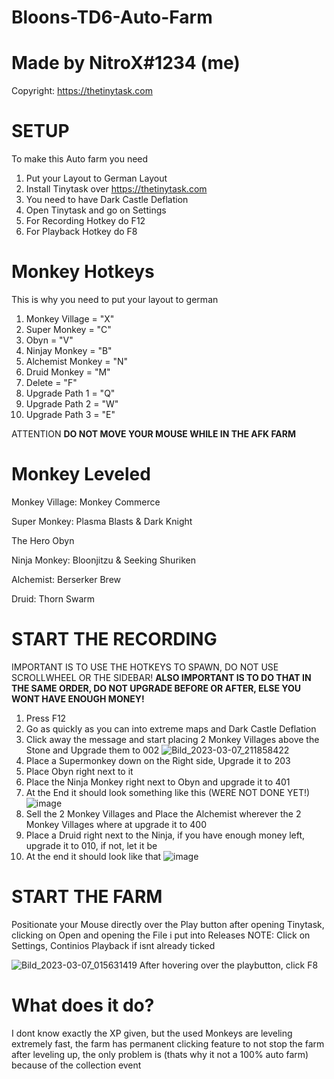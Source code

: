 # Bloons-TD6-Auto-Farm
# Made by NitroX#1234 (me)

Copyright:
https://thetinytask.com

# SETUP
To make this Auto farm you need
1. Put your Layout to German Layout
2. Install Tinytask over https://thetinytask.com
3. You need to have Dark Castle Deflation
4. Open Tinytask and go on Settings
5. For Recording Hotkey do F12
6. For Playback Hotkey do F8

# Monkey Hotkeys
This is why you need to put your layout to german
1. Monkey Village = "X" 
2. Super Monkey =  "C"
3. Obyn = "V"
4. Ninjay Monkey = "B"
5. Alchemist Monkey = "N"
6. Druid Monkey = "M"
7. Delete = "F"
8. Upgrade Path 1 = "Q"
9. Upgrade Path 2 = "W"
10. Upgrade Path 3 = "E"

ATTENTION **DO NOT MOVE YOUR MOUSE WHILE IN THE AFK FARM**


# Monkey Leveled
 Monkey Village: Monkey Commerce

Super Monkey: Plasma Blasts & Dark Knight

The Hero Obyn

Ninja Monkey: Bloonjitzu & Seeking Shuriken

Alchemist: Berserker Brew

Druid: Thorn Swarm

# START THE RECORDING
IMPORTANT IS TO USE THE HOTKEYS TO SPAWN, DO NOT USE SCROLLWHEEL OR THE SIDEBAR!
**ALSO IMPORTANT IS TO DO THAT IN THE SAME ORDER, DO NOT UPGRADE BEFORE OR AFTER, ELSE YOU WONT HAVE ENOUGH MONEY!**
1. Press F12
2. Go as quickly as you can into extreme maps and Dark Castle Deflation
3. Click away the message and start placing 2 Monkey Villages above the Stone and Upgrade them to 002
![Bild_2023-03-07_211858422](https://user-images.githubusercontent.com/96729321/223542811-05805306-d401-4de8-a761-e68daf564769.png)
4. Place a Supermonkey down on the Right side, Upgrade it to  203
5. Place Obyn right next to it
6. Place the Ninja Monkey right next to Obyn and upgrade it to 401
7. At the End it should look something like this (WERE NOT DONE YET!)
![image](https://user-images.githubusercontent.com/96729321/223543431-5cbc1a64-87be-440d-afd0-15ccb57f41cf.png)
8. Sell the 2 Monkey Villages and Place the Alchemist wherever the 2 Monkey Villages where at upgrade it  to 400
9. Place a Druid right next to the Ninja, if you have enough money left, upgrade it to 010, if not, let it be
10. At the end it should look like that
![image](https://user-images.githubusercontent.com/96729321/223544044-0181922d-fc08-4251-84c4-176400b1f2f6.png)


 




# START THE FARM
Positionate your Mouse directly over the Play button after opening Tinytask, clicking on Open and opening the File i put into Releases
NOTE: Click on Settings, Continios Playback if isnt already ticked

![Bild_2023-03-07_015631419](https://user-images.githubusercontent.com/96729321/223291309-08ea20a7-2a32-4be9-a13f-762c7eab9d11.png)
After hovering over the playbutton, click F8


# What does it do?

I dont know exactly the XP given, but the used Monkeys are leveling extremely fast, the farm has permanent clicking feature to not stop the farm after leveling up, the only problem is (thats why it not a 100% auto farm) because of the collection event
